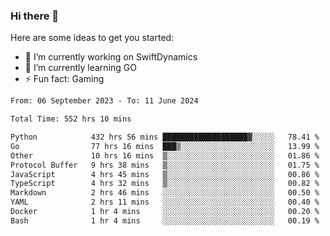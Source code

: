 ### Hi there 👋

Here are some ideas to get you started:

- 🔭 I’m currently working on SwiftDynamics
- 🌱 I’m currently learning GO
-  ⚡ Fun fact: Gaming
  
  <!--
- 👯 I’m looking to collaborate on ...
- 🤔 I’m looking for help with ...
- 💬 Ask me about ...
- 📫 How to reach me: ...
- 😄 Pronouns: ...
-->

<!--START_SECTION:waka-->

```txt
From: 06 September 2023 - To: 11 June 2024

Total Time: 552 hrs 10 mins

Python            432 hrs 56 mins ███████████████████▓░░░░░   78.41 %
Go                77 hrs 16 mins  ███▒░░░░░░░░░░░░░░░░░░░░░   13.99 %
Other             10 hrs 16 mins  ▒░░░░░░░░░░░░░░░░░░░░░░░░   01.86 %
Protocol Buffer   9 hrs 38 mins   ▒░░░░░░░░░░░░░░░░░░░░░░░░   01.75 %
JavaScript        4 hrs 45 mins   ▒░░░░░░░░░░░░░░░░░░░░░░░░   00.86 %
TypeScript        4 hrs 32 mins   ▒░░░░░░░░░░░░░░░░░░░░░░░░   00.82 %
Markdown          2 hrs 46 mins   ░░░░░░░░░░░░░░░░░░░░░░░░░   00.50 %
YAML              2 hrs 11 mins   ░░░░░░░░░░░░░░░░░░░░░░░░░   00.40 %
Docker            1 hr 4 mins     ░░░░░░░░░░░░░░░░░░░░░░░░░   00.20 %
Bash              1 hr 4 mins     ░░░░░░░░░░░░░░░░░░░░░░░░░   00.19 %
```

<!--END_SECTION:waka-->
